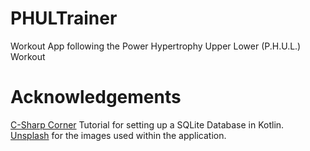 # PHULTrainer
Workout App following the Power Hypertrophy Upper Lower (P.H.U.L.) Workout

# Acknowledgements
[C-Sharp Corner](https://www.c-sharpcorner.com/article/crud-operations-in-android-sqlite-kotlin/) Tutorial for setting up a SQLite Database in Kotlin.<br/>
[Unsplash](https://unsplash.com/) for the images used within the application.

